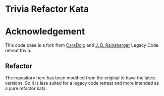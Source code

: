 Trivia Refactor Kata
========================

# Acknowledgement 

This code base is a fork from [CaraDojo](https://github.com/caradojo/trivia) and [J. B. Rainsberger](https://github.com/jbrains/trivia) Legacy Code retreat trivia.

## Refactor 

The repository here has been modified from the original to have the latest versions. So it is less suited for a legacy code retreat and more intended as a pure refactor kata.
